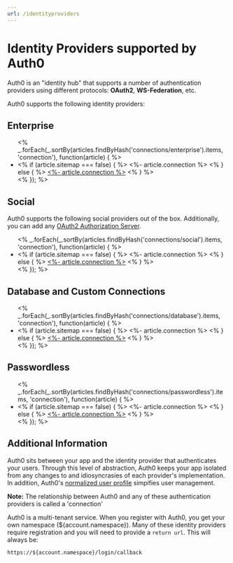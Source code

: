 ```yaml
---
url: /identityproviders
---
```


# Identity Providers supported by Auth0

Auth0 is an "identity hub" that supports a number of authentication providers using different protocols: **OAuth2**, **WS-Federation**, etc.

Auth0 supports the following identity providers:

## Enterprise
<ul>
<% _.forEach(_.sortBy(articles.findByHash('connections/enterprise').items, 'connection'), function(article) { %>
  <li>
    <% if (article.sitemap === false) { %>
      <%- article.connection %>
    <% } else { %>
      <a href="<%- env.BASE_URL + article.url %>"><%- article.connection %></a>
    <% } %>
  </li>
<% }); %>
</ul>

## Social

Auth0 supports the following social providers out of the box. Additionally, you can add any [OAuth2 Authorization Server](/connections/social/oauth2).

<ul>
<% _.forEach(_.sortBy(articles.findByHash('connections/social').items, 'connection'), function(article) { %>
  <li>
    <% if (article.sitemap === false) { %>
      <%- article.connection %>
    <% } else { %>
      <a href="<%- env.BASE_URL + article.url %>"><%- article.connection %></a>
    <% } %>
  </li>
<% }); %>
</ul>

## Database and Custom Connections

<ul>
<% _.forEach(_.sortBy(articles.findByHash('connections/database').items, 'connection'), function(article) { %>
  <li>
    <% if (article.sitemap === false) { %>
      <%- article.connection %>
    <% } else { %>
      <a href="<%- env.BASE_URL + article.url %>"><%- article.connection %></a>
    <% } %>
  </li>
<% }); %>
</ul>

## Passwordless

<ul>
<% _.forEach(_.sortBy(articles.findByHash('connections/passwordless').items, 'connection'), function(article) { %>
  <li>
    <% if (article.sitemap === false) { %>
      <%- article.connection %>
    <% } else { %>
      <a href="<%- env.BASE_URL + article.url %>"><%- article.connection %></a>
    <% } %>
  </li>
<% }); %>
</ul>


## Additional Information

Auth0 sits between your app and the identity provider that authenticates your users. Through this level of abstraction, Auth0 keeps your app isolated from any changes to and idiosyncrasies of each provider's implementation. In addition, Auth0's [normalized user profile](/user-profile) simpifies user management.

**Note:** The relationship between Auth0 and any of these authentication providers is called a 'connection'

Auth0 is a multi-tenant service. When you register with Auth0, you get your own namespace (${account.namespace}). Many of these identity providers require registration and you will need to provide a `return url`. This will always be:

	https://${account.namespace}/login/callback

